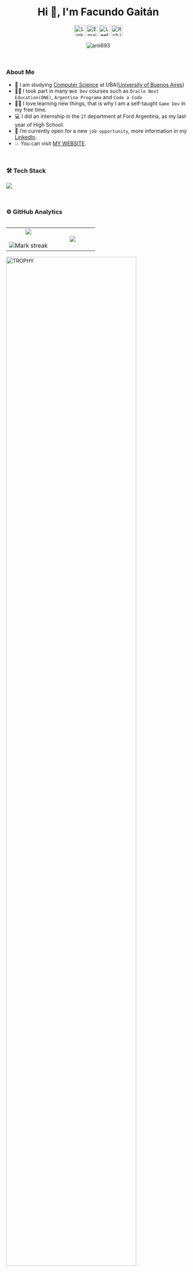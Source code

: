 <h1 align="center">Hi 👋, I'm Facundo Gaitán</h1>

<div align=center>
 <a href="www.linkedin.com/in/facundo-gabriel-gaitán-segura-16bb75264" target="_blank"><img height="30px" src="https://img.shields.io/static/v1?style=for-the-badge&message=LinkedIn&color=0A66C2&logo=LinkedIn&logoColor=FFFFFF&label=" alt="LinkedIn" /></a>
<a href="mailto:facundogaitansegura@gmail.com" target="_blank"><img height="30px" alt="Email" src="https://img.shields.io/static/v1?style=for-the-badge&message=Gmail&color=EA4335&logo=Gmail&logoColor=FFFFFF&label=" /></a>
<a href="https://leetcode.com/u/Facundo177/" target="_blank"><img height="30px" src="https://img.shields.io/static/v1?style=for-the-badge&message=LeetCode&color=2A2F3D&logo=LeetCode&logoColor=FFA116&label=" alt="LeetCode" /></a>
<a href="https://facundo177.itch.io/" target="_blank"><img height="30px" alt="Itch.io" src="https://img.shields.io/static/v1?style=for-the-badge&message=Itch.io&color=2A2F3D&logo=itch.io&logoColor=FA5C5C&label=" /></a>
</div>

<p align="center"> <img src="https://komarev.com/ghpvc/?username=Facundo177&label=Profile%20views&color=0e75b6&style=flat" alt="anii693" /> </p>

</br>

### About Me
- :school: I am studying [Computer Science](https://computacion.dc.uba.ar/) at UBA([University of Buenos Aires](https://www.uba.ar/))
- :student: I took part in many `Web Dev` courses such as `Oracle Next Education(ONE)`, `Argentina Programa` and `Codo a Codo`
- :technologist: I love learning new things, that is why I am a self-taught `Game Dev` in my free time.
- :computer: I did an internship in the `IT` department at Ford Argentina, as my last year of High School.
- :thinking: I’m currently open for a new `job opportunity`, more information in my [LinkedIn](www.linkedin.com/in/facundo-gabriel-gaitán-segura-16bb75264).
- :boom: You can visit [MY WEBSITE]().

</br>

### 🛠 Tech Stack
<p align="left">
  <a href="https://skillicons.dev">
    <img src="https://skillicons.dev/icons?i=html,css,bootstrap,js,ts,java,py,cpp,angular,nodejs,spring,mysql,postgres,postman,docker,firebase,git,github,discord,notion,vscode,pycharm,idea,eclipse&perline=13" />
  </a>
</p>

</br>

### ⚙️ GitHub Analytics

<p align="left">

<table align="left">
<tr border="none">
<td width="50%" align="center">
  
  <img  align="center"  src="https://github-readme-stats.vercel.app/api?username=Facundo177&theme=dark&show_icons=true&count_private=true" />
  <br></br>
  <img  title="🔥 Get streak stats for your profile at git.io/streak-stats" alt="Mark streak" src="https://github-readme-streak-stats.herokuapp.com/?user=Facundo177&theme=dark&hide_border=false" /> 
</td>

<td width="50%" align="center">
  <img  align="center"  src="https://github-readme-stats.anuraghazra1.vercel.app/api/top-langs/?username=Facundo177&theme=dark&hide_border=false&no-bg=true&no-frame=true&langs_count=10"/>
  </td>
</tr>
</table>

<div align=left>
  <a href="https://github.com/ryo-ma/github-profile-trophy" title="Go to Source">
      <img align="center" width=84% src="https://github-profile-trophy.vercel.app/?username=Facundo177&theme=radical&row=1&column=7&margin-h=15&margin-w=5&no-bg=true" alt="TROPHY" />
    </a>
</div>
</p>        









